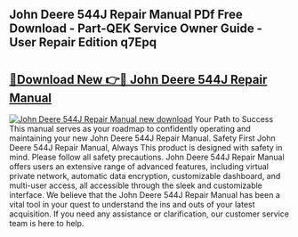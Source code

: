 ## John Deere 544J Repair Manual PDf Free Download - Part-QEK Service Owner Guide - User Repair Edition q7Epq

# <h2><a href="http://bc90998.oget.top/?id=John+Deere+544J+Repair+Manual">🔗Download New 👉🔴 John Deere 544J Repair Manual</a></h2>

[![John Deere 544J Repair Manual new download](https://i.imgur.com/5g1atiW.png)](http://bc90998.oget.top/?id=John+Deere+544J+Repair+Manual)
Your Path to Success This manual serves as your roadmap to confidently operating and maintaining your new John Deere 544J Repair Manual. Safety First John Deere 544J Repair Manual, Always This product is designed with safety in mind. Please follow all safety precautions. John Deere 544J Repair Manual offers users an extensive range of advanced features, including virtual private network, automatic data encryption, customizable dashboard, and multi-user access, all accessible through the sleek and customizable interface. We believe that the John Deere 544J Repair Manual has been a vital tool in your quest to understand the ins and outs of your latest acquisition. If you need any assistance or clarification, our customer service team is here to help.
